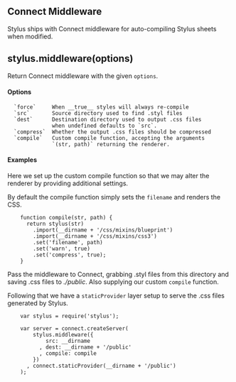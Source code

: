 
## Connect Middleware

 Stylus ships with Connect middleware for auto-compiling Stylus sheets when modified.

## stylus.middleware(options)

 Return Connect middleware with the given `options`.

#### Options

      `force`     When __true__ styles will always re-compile
      `src`       Source directory used to find .styl files
      `dest`      Destination directory used to output .css files
                  when undefined defaults to `src`.
      `compress`  Whether the output .css files should be compressed
      `compile`   Custom compile function, accepting the arguments
                  `(str, path)` returning the renderer.

#### Examples
 
 Here we set up the custom compile function so that we may
 alter the renderer by providing additional settings.
 
 By default the compile function simply sets the `filename`
 and renders the CSS.
 
        function compile(str, path) {
          return stylus(str)
            .import(__dirname + '/css/mixins/blueprint')
            .import(__dirname + '/css/mixins/css3')
            .set('filename', path)
            .set('warn', true)
            .set('compress', true);
        }
 
 Pass the middleware to Connect, grabbing .styl files from this directory
 and saving .css files to _./public_. Also supplying our custom `compile` function.
 
 Following that we have a `staticProvider` layer setup to serve the .css
 files generated by Stylus.
 
        var stylus = require('stylus');
 
        var server = connect.createServer(
            stylus.middleware({
                src: __dirname
              , dest: __dirname + '/public'
              , compile: compile
            })
          , connect.staticProvider(__dirname + '/public')
        );
